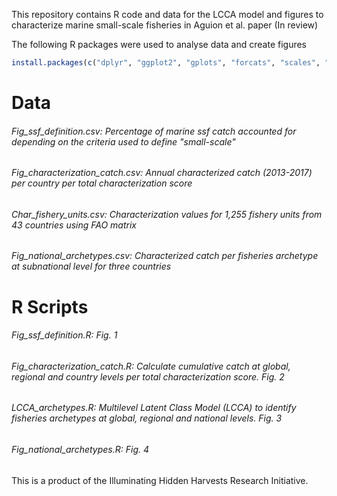 This repository contains R code and data for the LCCA model and figures to characterize marine small-scale fisheries in Aguion et al. paper (In review)

The following R packages were used to analyse data and create figures
```r
install.packages(c("dplyr", "ggplot2", "gplots", "forcats", "scales", "svglite", "fmsb", "glca", "cluster", "stats", "dendextend", "reshape2"))
```

# **Data**
###### *Fig_ssf_definition.csv*: Percentage of marine ssf catch accounted for depending on the criteria used to define "small-scale"

###### *Fig_characterization_catch.csv*: Annual characterized catch (2013-2017) per country per total characterization score

###### *Char_fishery_units.csv*: Characterization values for 1,255 fishery units from 43 countries using FAO matrix

###### *Fig_national_archetypes.csv*: Characterized catch per fisheries archetype at subnational level for three countries 

# **R Scripts**
###### *Fig_ssf_definition.R*: Fig. 1

###### *Fig_characterization_catch.R*: Calculate cumulative catch at global, regional and country levels per total characterization score. Fig. 2

###### *LCCA_archetypes.R*: Multilevel Latent Class Model (LCCA) to identify fisheries archetypes at global, regional and national levels. Fig. 3

###### *Fig_national_archetypes.R*: Fig. 4


This is a product of the Illuminating Hidden Harvests Research Initiative.
